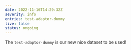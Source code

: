 ```yaml
---
date: 2022-11-16T14:29:32Z
severity: info
entries: test-adaptor-dummy
live: false
status: ongoing
---
```


The `test-adaptor-dummy` is our new nice dataset to be used!
